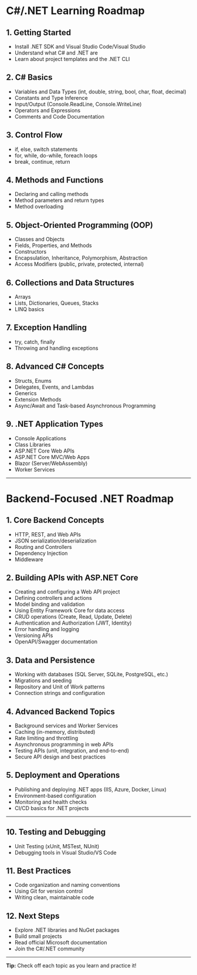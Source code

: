 # C#/.NET Learning Roadmap

## 1. Getting Started

- Install .NET SDK and Visual Studio Code/Visual Studio
- Understand what C# and .NET are
- Learn about project templates and the .NET CLI

## 2. C# Basics

- Variables and Data Types (int, double, string, bool, char, float, decimal)
- Constants and Type Inference
- Input/Output (Console.ReadLine, Console.WriteLine)
- Operators and Expressions
- Comments and Code Documentation

## 3. Control Flow

- if, else, switch statements
- for, while, do-while, foreach loops
- break, continue, return

## 4. Methods and Functions

- Declaring and calling methods
- Method parameters and return types
- Method overloading

## 5. Object-Oriented Programming (OOP)

- Classes and Objects
- Fields, Properties, and Methods
- Constructors
- Encapsulation, Inheritance, Polymorphism, Abstraction
- Access Modifiers (public, private, protected, internal)

## 6. Collections and Data Structures

- Arrays
- Lists, Dictionaries, Queues, Stacks
- LINQ basics

## 7. Exception Handling

- try, catch, finally
- Throwing and handling exceptions

## 8. Advanced C# Concepts

- Structs, Enums
- Delegates, Events, and Lambdas
- Generics
- Extension Methods
- Async/Await and Task-based Asynchronous Programming

## 9. .NET Application Types

- Console Applications
- Class Libraries
- ASP.NET Core Web APIs
- ASP.NET Core MVC/Web Apps
- Blazor (Server/WebAssembly)
- Worker Services

---

# Backend-Focused .NET Roadmap

## 1. Core Backend Concepts

- HTTP, REST, and Web APIs
- JSON serialization/deserialization
- Routing and Controllers
- Dependency Injection
- Middleware

## 2. Building APIs with ASP.NET Core

- Creating and configuring a Web API project
- Defining controllers and actions
- Model binding and validation
- Using Entity Framework Core for data access
- CRUD operations (Create, Read, Update, Delete)
- Authentication and Authorization (JWT, Identity)
- Error handling and logging
- Versioning APIs
- OpenAPI/Swagger documentation

## 3. Data and Persistence

- Working with databases (SQL Server, SQLite, PostgreSQL, etc.)
- Migrations and seeding
- Repository and Unit of Work patterns
- Connection strings and configuration

## 4. Advanced Backend Topics

- Background services and Worker Services
- Caching (in-memory, distributed)
- Rate limiting and throttling
- Asynchronous programming in web APIs
- Testing APIs (unit, integration, and end-to-end)
- Secure API design and best practices

## 5. Deployment and Operations

- Publishing and deploying .NET apps (IIS, Azure, Docker, Linux)
- Environment-based configuration
- Monitoring and health checks
- CI/CD basics for .NET projects

---

## 10. Testing and Debugging

- Unit Testing (xUnit, MSTest, NUnit)
- Debugging tools in Visual Studio/VS Code

## 11. Best Practices

- Code organization and naming conventions
- Using Git for version control
- Writing clean, maintainable code

## 12. Next Steps

- Explore .NET libraries and NuGet packages
- Build small projects
- Read official Microsoft documentation
- Join the C#/.NET community

---

**Tip:** Check off each topic as you learn and practice it!
